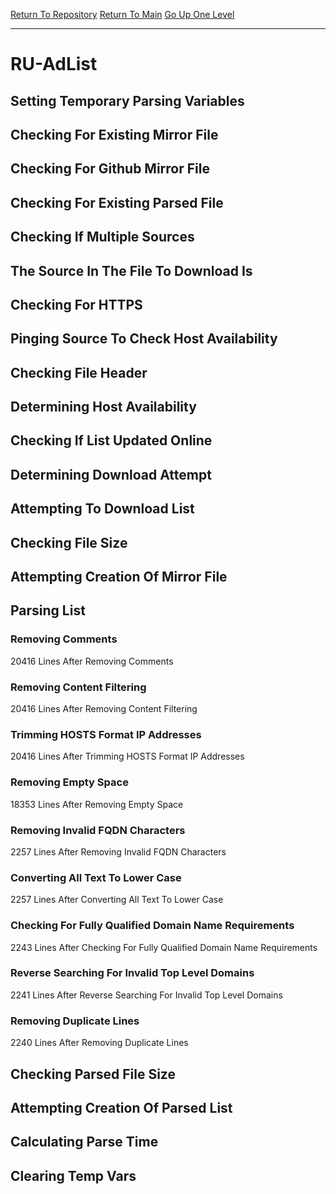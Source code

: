 [Return To Repository](https://github.com/deathbybandaid/piholeparser/)
[Return To Main](https://github.com/deathbybandaid/piholeparser/blob/master/RecentRunLogs/Mainlog.md)
[Go Up One Level](https://github.com/deathbybandaid/piholeparser/blob/master/RecentRunLogs/TopLevelScripts/30-Processing-External-Blacklists.md)
____________________________________
# RU-AdList
## Setting Temporary Parsing Variables
## Checking For Existing Mirror File
## Checking For Github Mirror File
## Checking For Existing Parsed File
## Checking If Multiple Sources
## The Source In The File To Download Is
## Checking For HTTPS
## Pinging Source To Check Host Availability
## Checking File Header
## Determining Host Availability
## Checking If List Updated Online
## Determining Download Attempt
## Attempting To Download List
## Checking File Size
## Attempting Creation Of Mirror File
## Parsing List
### Removing Comments
20416 Lines After Removing Comments
### Removing Content Filtering
20416 Lines After Removing Content Filtering
### Trimming HOSTS Format IP Addresses
20416 Lines After Trimming HOSTS Format IP Addresses
### Removing Empty Space
18353 Lines After Removing Empty Space
### Removing Invalid FQDN Characters
2257 Lines After Removing Invalid FQDN Characters
### Converting All Text To Lower Case
2257 Lines After Converting All Text To Lower Case
### Checking For Fully Qualified Domain Name Requirements
2243 Lines After Checking For Fully Qualified Domain Name Requirements
### Reverse Searching For Invalid Top Level Domains
2241 Lines After Reverse Searching For Invalid Top Level Domains
### Removing Duplicate Lines
2240 Lines After Removing Duplicate Lines
## Checking Parsed File Size
## Attempting Creation Of Parsed List
## Calculating Parse Time
## Clearing Temp Vars
